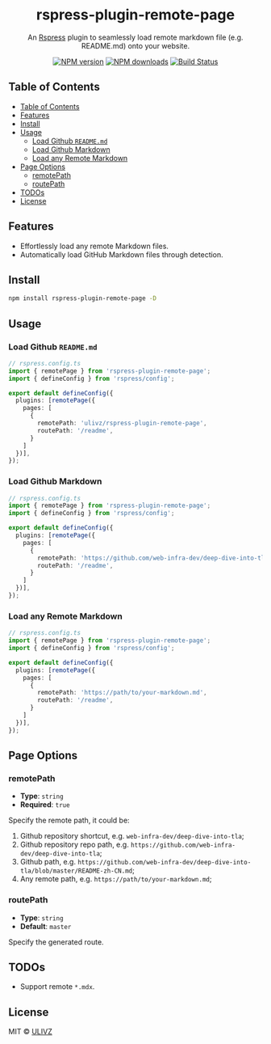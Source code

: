 <h1 align="center">rspress-plugin-remote-page</h1>

<p align="center">
    An <a href="https://rspress.dev/">Rspress</a> plugin to seamlessly load remote markdown file (e.g. README.md) onto your website.
</p>

<p align="center">
    <a href="https://npmjs.com/package/rspress-plugin-remote-page"><img src="https://img.shields.io/npm/v/rspress-plugin-remote-page.svg?style=flat" alt="NPM version"></a> 
    <a href="https://npmjs.com/package/rspress-plugin-remote-page"><img src="https://img.shields.io/npm/dm/rspress-plugin-remote-page.svg?style=flat" alt="NPM downloads"></a> 
    <a href="https://circleci.com/gh/saojs/rspress-plugin-remote-page"><img src="https://img.shields.io/circleci/project/saojs/rspress-plugin-remote-page/master.svg?style=flat" alt="Build Status"></a> 
</p>

## Table of Contents

- [Table of Contents](#table-of-contents)
- [Features](#features)
- [Install](#install)
- [Usage](#usage)
  - [Load Github `README.md`](#load-github-readmemd)
  - [Load Github Markdown](#load-github-markdown)
  - [Load any Remote Markdown](#load-any-remote-markdown)
- [Page Options](#page-options)
  - [remotePath](#remotepath)
  - [routePath](#routepath)
- [TODOs](#todos)
- [License](#license)


## Features

- Effortlessly load any remote Markdown files.
- Automatically load GitHub Markdown files through detection.

## Install

```bash
npm install rspress-plugin-remote-page -D
```

## Usage

### Load Github `README.md`

```ts
// rspress.config.ts
import { remotePage } from 'rspress-plugin-remote-page';
import { defineConfig } from 'rspress/config';

export default defineConfig({
  plugins: [remotePage({
    pages: [
      {
        remotePath: 'ulivz/rspress-plugin-remote-page',
        routePath: '/readme',
      }
    ]
  })],
});
```

### Load Github Markdown

```ts
// rspress.config.ts
import { remotePage } from 'rspress-plugin-remote-page';
import { defineConfig } from 'rspress/config';

export default defineConfig({
  plugins: [remotePage({
    pages: [
      {
        remotePath: 'https://github.com/web-infra-dev/deep-dive-into-tla/blob/master/README-zh-CN.md',
        routePath: '/readme',
      }
    ]
  })],
});
```

### Load any Remote Markdown

```ts
// rspress.config.ts
import { remotePage } from 'rspress-plugin-remote-page';
import { defineConfig } from 'rspress/config';

export default defineConfig({
  plugins: [remotePage({
    pages: [
      {
        remotePath: 'https://path/to/your-markdown.md',
        routePath: '/readme',
      }
    ]
  })],
});
```

## Page Options

### remotePath

- **Type**: `string`
- **Required**: `true`

Specify the remote path, it could be:

1. Github repository shortcut, e.g. `web-infra-dev/deep-dive-into-tla`;
2. Github repository repo path, e.g. `https://github.com/web-infra-dev/deep-dive-into-tla`;
3. Github path, e.g. `https://github.com/web-infra-dev/deep-dive-into-tla/blob/master/README-zh-CN.md`;
4. Any remote path, e.g. `https://path/to/your-markdown.md`;

### routePath

- **Type**: `string`
- **Default**: `master`

Specify the generated route.

## TODOs

- Support remote `*.mdx`.

## License

MIT &copy; [ULIVZ](https://github.com/ulivz)
